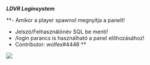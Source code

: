 ***LDVR Loginsystem***

**- Amikor a player spawnol megnyitja a panelt!
- Jelszó/Felhasználónév SQL be menti!
- /login parancs is használható a panel előhozásához!
- Contributor: wolfex#4446 **
<img src="https://i.imgur.com/rm6e923.png"/>
